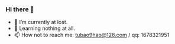 ### Hi there 👋

- 🔭 I’m currently at lost.
- 👯 Learning nothing at all.
- 📫 How not to reach me: tubao9hao@126.com / qq: 1678321951

